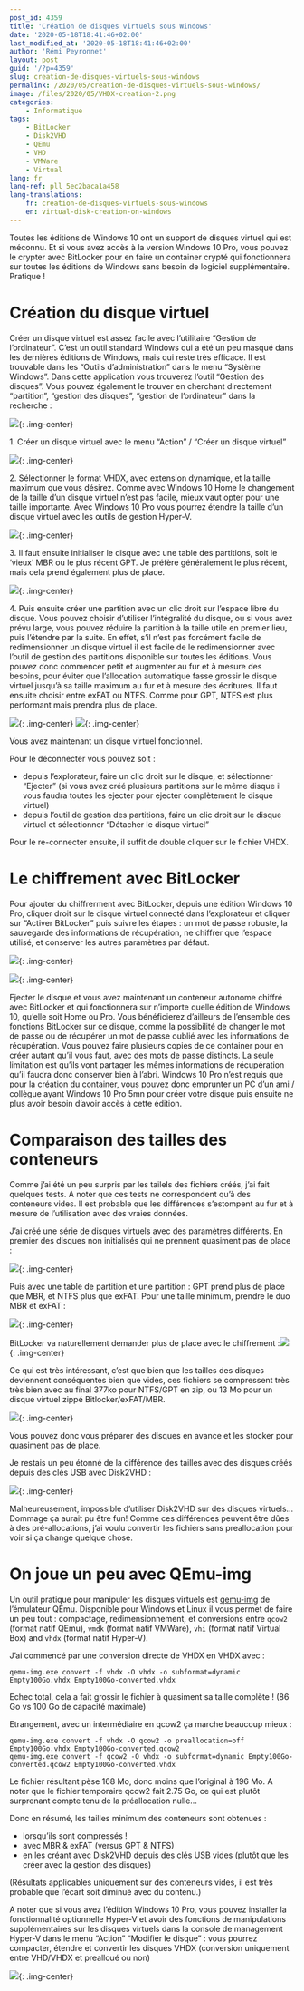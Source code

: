 ```yaml
---
post_id: 4359
title: 'Création de disques virtuels sous Windows'
date: '2020-05-18T18:41:46+02:00'
last_modified_at: '2020-05-18T18:41:46+02:00'
author: 'Rémi Peyronnet'
layout: post
guid: '/?p=4359'
slug: creation-de-disques-virtuels-sous-windows
permalink: /2020/05/creation-de-disques-virtuels-sous-windows/
image: /files/2020/05/VHDX-creation-2.png
categories:
    - Informatique
tags:
    - BitLocker
    - Disk2VHD
    - QEmu
    - VHD
    - VMWare
    - Virtual
lang: fr
lang-ref: pll_5ec2baca1a458
lang-translations:
    fr: creation-de-disques-virtuels-sous-windows
    en: virtual-disk-creation-on-windows
---
```


Toutes les éditions de Windows 10 ont un support de disques virtuel qui est méconnu. Et si vous avez accès à la version Windows 10 Pro, vous pouvez le crypter avec BitLocker pour en faire un container crypté qui fonctionnera sur toutes les éditions de Windows sans besoin de logiciel supplémentaire. Pratique !

# Création du disque virtuel

Créer un disque virtuel est assez facile avec l’utilitaire “Gestion de l’ordinateur”. C’est un outil standard Windows qui a été un peu masqué dans les dernières éditions de Windows, mais qui reste très efficace. Il est trouvable dans les “Outils d’administration” dans le menu “Système Windows”. Dans cette application vous trouverez l’outil “Gestion des disques”. Vous pouvez également le trouver en cherchant directement “partition”, “gestion des disques”, “gestion de l’ordinateur” dans la recherche :

![](/files/2020/05/Gestion-des-disques.png){: .img-center}

1\. Créer un disque virtuel avec le menu “Action” / “Créer un disque virtuel”

![](/files/2020/05/VHDX-creation-300x165.png){: .img-center}

2\. Sélectionner le format VHDX, avec extension dynamique, et la taille maximum que vous désirez. Comme avec Windows 10 Home le changement de la taille d’un disque virtuel n’est pas facile, mieux vaut opter pour une taille importante. Avec Windows 10 Pro vous pourrez étendre la taille d’un disque virtuel avec les outils de gestion Hyper-V.

![](/files/2020/05/VHDX-creation-2-243x300.png){: .img-center}

3\. Il faut ensuite initialiser le disque avec une table des partitions, soit le ‘vieux’ MBR ou le plus récent GPT. Je préfère généralement le plus récent, mais cela prend également plus de place.

![](/files/2020/05/VHDX-creation-3-300x230.png){: .img-center}

4\. Puis ensuite créer une partition avec un clic droit sur l’espace libre du disque. Vous pouvez choisir d’utiliser l’intégralité du disque, ou si vous avez prévu large, vous pouvez réduire la partition à la taille utile en premier lieu, puis l’étendre par la suite. En effet, s’il n’est pas forcément facile de redimensionner un disque virtuel il est facile de le redimensionner avec l’outil de gestion des partitions disponible sur toutes les éditions. Vous pouvez donc commencer petit et augmenter au fur et à mesure des besoins, pour éviter que l’allocation automatique fasse grossir le disque virtuel jusqu’à sa taille maximum au fur et à mesure des écritures. Il faut ensuite choisir entre exFAT ou NTFS. Comme pour GPT, NTFS est plus performant mais prendra plus de place.

![](/files/2020/05/VHDX-creation-4-300x88.png){: .img-center} ![](/files/2020/05/VHDX-creation-5-300x236.png){: .img-center}

Vous avez maintenant un disque virtuel fonctionnel.

Pour le déconnecter vous pouvez soit :

- depuis l’explorateur, faire un clic droit sur le disque, et sélectionner “Ejecter” (si vous avez créé plusieurs partitions sur le même disque il vous faudra toutes les ejecter pour ejecter complètement le disque virtuel)
- depuis l’outil de gestion des partitions, faire un clic droit sur le disque virtuel et sélectionner “Détacher le disque virtuel”

Pour le re-connecter ensuite, il suffit de double cliquer sur le fichier VHDX.

# Le chiffrement avec BitLocker

Pour ajouter du chiffrerment avec BitLocker, depuis une édition Windows 10 Pro, cliquer droit sur le disque virtuel connecté dans l’explorateur et cliquer sur “Activer BitLocker” puis suivre les étapes : un mot de passe robuste, la sauvegarde des informations de récupération, ne chiffrer que l’espace utilisé, et conserver les autres paramètres par défaut.

![](/files/2020/05/Bitlocker-1-300x115.jpg){: .img-center}

![](/files/2020/05/Bitlocker-2-300x128.jpg){: .img-center}

Ejecter le disque et vous avez maintenant un conteneur autonome chiffré avec BitLocker et qui fonctionnera sur n’importe quelle édition de Windows 10, qu’elle soit Home ou Pro. Vous bénéficierez d’ailleurs de l’ensemble des fonctions BitLocker sur ce disque, comme la possibilité de changer le mot de passe ou de récupérer un mot de passe oublié avec les informations de récupération. Vous pouvez faire plusieurs copies de ce container pour en créer autant qu’il vous faut, avec des mots de passe distincts. La seule limitation est qu’ils vont partager les mêmes informations de récupération qu’il faudra donc conserver bien à l’abri. Windows 10 Pro n’est requis que pour la création du container, vous pouvez donc emprunter un PC d’un ami / collègue ayant Windows 10 Pro 5mn pour créer votre disque puis ensuite ne plus avoir besoin d’avoir accès à cette édition.

# Comparaison des tailles des conteneurs

Comme j’ai été un peu surpris par les tailels des fichiers créés, j’ai fait quelques tests. A noter que ces tests ne correspondent qu’à des conteneurs vides. Il est probable que les différences s’estompent au fur et à mesure de l’utilisation avec des vraies données.

J’ai créé une série de disques virtuels avec des paramètres différents. En premier des disques non initialisés qui ne prennent quasiment pas de place :

![](/files/2020/05/VhdxSizes-NotInitialiazed-300x28.png){: .img-center}

Puis avec une table de partition et une partition : GPT prend plus de place que MBR, et NTFS plus que exFAT. Pour une taille minimum, prendre le duo MBR et exFAT :

![](/files/2020/05/VhdxSizes-Partitionned-300x70.png){: .img-center}

BitLocker va naturellement demander plus de place avec le chiffrement :![](/files/2020/05/VhdxSizes-BitLocker-300x44.png){: .img-center}

Ce qui est très intéressant, c’est que bien que les tailles des disques deviennent conséquentes bien que vides, ces fichiers se compressent très très bien avec au final 377ko pour NTFS/GPT en zip, ou 13 Mo pour un disque virtuel zippé Bitlocker/exFAT/MBR.

![](/files/2020/05/VhdxSizes-Zipped-300x155.png){: .img-center}

Vous pouvez donc vous préparer des disques en avance et les stocker pour quasiment pas de place.

Je restais un peu étonné de la différence des tailles avec des disques créés depuis des clés USB avec Disk2VHD :

![](/files/2020/05/VhdxSizes-Disc2VHD-300x32.png){: .img-center}

Malheureusement, impossible d’utiliser Disk2VHD sur des disques virtuels… Dommage ça aurait pu être fun! Comme ces différences peuvent être dûes à des pré-allocations, j’ai voulu convertir les fichiers sans preallocation pour voir si ça change quelque chose.

# On joue un peu avec QEmu-img

Un outil pratique pour manipuler les disques virtuels est [qemu-img](https://www.qemu.org/docs/master/interop/qemu-img.html) de l’émulateur QEmu. Disponible pour Windows et Linux il vous permet de faire un peu tout : compactage, redimensionnement, et conversions entre `qcow2` (format natif QEmu), `vmdk` (format natif VMWare), `vhi` (format natif Virtual Box) and `vhdx` (format natif Hyper-V).

J’ai commencé par une conversion directe de VHDX en VHDX avec :

```
qemu-img.exe convert -f vhdx -O vhdx -o subformat=dynamic Empty100Go.vhdx Empty100Go-converted.vhdx
```

Echec total, cela a fait grossir le fichier à quasiment sa taille complète ! (86 Go vs 100 Go de capacité maximale)

Etrangement, avec un intermédiaire en qcow2 ça marche beaucoup mieux :

```
qemu-img.exe convert -f vhdx -O qcow2 -o preallocation=off Empty100Go.vhdx Empty100Go-converted.qcow2
qemu-img.exe convert -f qcow2 -O vhdx -o subformat=dynamic Empty100Go-converted.qcow2 Empty100Go-converted.vhdx
```

Le fichier résultant pèse 168 Mo, donc moins que l’original à 196 Mo. A noter que le fichier temporaire qcow2 fait 2.75 Go, ce qui est plutôt surprenant compte tenu de la préallocation nulle…

Donc en résumé, les tailles minimum des conteneurs sont obtenues :

- lorsqu’ils sont compressés !
- avec MBR &amp; exFAT (versus GPT &amp; NTFS)
- en les créant avec Disk2VHD depuis des clés USB vides (plutôt que les créer avec la gestion des disques)

(Résultats applicables uniquement sur des conteneurs vides, il est très probable que l’écart soit diminué avec du contenu.)

A noter que si vous avez l’édition Windows 10 Pro, vous pouvez installer la fonctionnalité optionnelle Hyper-V et avoir des fonctions de manipulations supplémentaires sur les disques virtuels dans la console de management Hyper-V dans le menu “Action” “Modifier le disque” : vous pourrez compacter, étendre et convertir les disques VHDX (conversion uniquement entre VHD/VHDX et prealloué ou non)

![](/files/2020/05/Hyper-V-Modify-Disk-300x225.png){: .img-center}